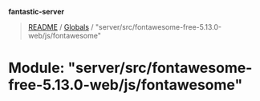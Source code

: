 **fantastic-server**

> [README](../README.md) / [Globals](../globals.md) / "server/src/fontawesome-free-5.13.0-web/js/fontawesome"

# Module: "server/src/fontawesome-free-5.13.0-web/js/fontawesome"
